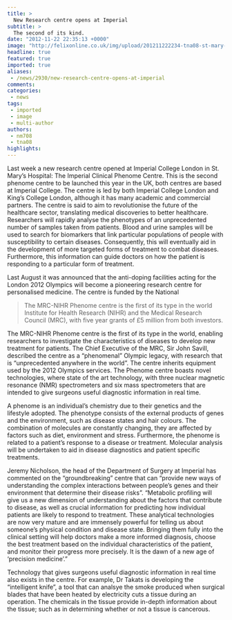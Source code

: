 ```yaml
---
title: >
  New Research centre opens at Imperial
subtitle: >
  The second of its kind.
date: "2012-11-22 22:35:13 +0000"
image: "http://felixonline.co.uk/img/upload/201211222234-tna08-st-mary-2.jpg"
headline: true
featured: true
imported: true
aliases:
 - /news/2930/new-research-centre-opens-at-imperial
comments:
categories:
 - news
tags:
 - imported
 - image
 - multi-author
authors:
 - nm708
 - tna08
highlights:
---
```


Last week a new research centre opened at Imperial College London in St. Mary’s Hospital: The Imperial Clinical Phenome Centre. This is the second phenome centre to be launched this year in the UK, both centres are based at Imperial College. The centre is led by both Imperial College London and King’s College London, although it has many academic and commercial partners. The centre is said to aim to revolutionise the future of the healthcare sector, translating medical discoveries to better healthcare. Researchers will rapidly analyse the phenotypes of an unprecedented number of samples taken from patients. Blood and urine samples will be used to search for biomarkers that link particular populations of people with susceptibility to certain diseases. Consequently, this will eventually aid in the development of more targeted forms of treatment to combat diseases. Furthermore, this information can guide doctors on how the patient is responding to a particular form of treatment.

Last August it was announced that the anti-doping facilities acting for the London 2012 Olympics will become a pioneering research centre for personalised medicine. The centre is funded by the National
> The MRC-NIHR Phenome centre is the first of its type in the world
Institute for Health Research (NIHR) and the Medical Research Council (MRC), with five year grants of £5 million from both investors.

The MRC-NIHR Phenome centre is the first of its type in the world, enabling researchers to investigate the characteristics of diseases to develop new treatment for patients. The Chief Executive of the MRC, Sir John Savill, described the centre as a “phenomenal” Olympic legacy, with research that is “unprecedented anywhere in the world”. The centre inherits equipment used by the 2012 Olympics services. The Phenome centre boasts novel technologies, where state of the art technology, with three nuclear magnetic resonance (NMR) spectrometers and six mass spectrometers that are intended to give surgeons useful diagnostic information in real time.

A phenome is an individual’s chemistry due to their genetics and the lifestyle adopted. The phenotype consists of the external products of genes and the environment, such as disease states and hair colours. The combination of molecules are constantly changing, they are affected by factors such as diet, environment and stress. Furthermore, the phenome is related to a patient’s response to a disease or treatment. Molecular analysis will be undertaken to aid in disease diagnostics and patient specific treatments.

Jeremy Nicholson, the head of the Department of Surgery at Imperial has commented on the “groundbreaking” centre that can “provide new ways of understanding the complex interactions between people’s genes and their environment that determine their disease risks”. “Metabolic profiling will give us a new dimension of understanding about the factors that contribute to disease, as well as crucial information for predicting how individual patients are likely to respond to treatment. These analytical technologies are now very mature and are immensely powerful for telling us about someone’s physical condition and disease state. Bringing them fully into the clinical setting will help doctors make a more informed diagnosis, choose the best treatment based on the individual characteristics of the patient, and monitor their progress more precisely. It is the dawn of a new age of ‘precision medicine’.”

Technology that gives surgeons useful diagnostic information in real time also exists in the centre. For example, Dr Takats is developing the “intelligent knife”, a tool that can analsye the smoke produced when surgical blades that have been heated by electricity cuts a tissue during an operation. The chemicals in the tissue provide in-depth information about the tissue; such as in determining whether or not a tissue is cancerous.
